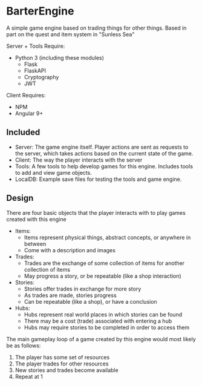# BarterEngine
A simple game engine based on trading things for other things. Based in part on the quest and item system in "Sunless Sea"

Server + Tools Require:
- Python 3 (including these modules)
  - Flask
  - FlaskAPI
  - Cryptography
  - JWT

Client Requires:
- NPM
- Angular 9+

## Included

- Server: The game engine itself. Player actions are sent as requests to the server, which takes actions based on the current state of the game.
- Client: The way the player interacts with the server
- Tools: A few tools to help develop games for this engine. Includes tools to add and view game objects.
- LocalDB: Example save files for testing the tools and game engine.

## Design

There are four basic objects that the player interacts with to play games created with this engine

- Items: 
    - Items represent physical things, abstract concepts, or anywhere in between
    - Come with a description and images
- Trades: 
    - Trades are the exchange of some collection of items for another collection of items
    - May progress a story, or be repeatable (like a shop interaction)
- Stories: 
    - Stories offer trades in exchange for more story
    - As trades are made, stories progress
    - Can be repeatable (like a shop), or have a conclusion
- Hubs: 
    - Hubs represent real world places in which stories can be found
    - There may be a cost (trade) associated with entering a hub
    - Hubs may require stories to be completed in order to access them

The main gameplay loop of a game created by this engine would most likely be as follows:
1. The player has some set of resources
2. The player trades for other resources
3. New stories and trades become available
4. Repeat at 1